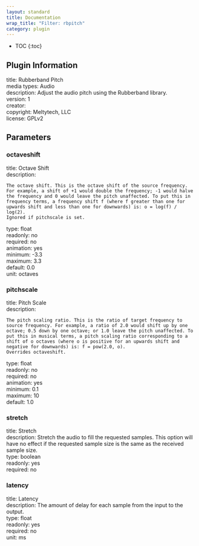 ```yaml
---
layout: standard
title: Documentation
wrap_title: "Filter: rbpitch"
category: plugin
---
```

* TOC
{:toc}

## Plugin Information

title: Rubberband Pitch  
media types:
Audio  
description: Adjust the audio pitch using the Rubberband library.  
version: 1  
creator:   
copyright: Meltytech, LLC  
license: GPLv2  

## Parameters

### octaveshift

title: Octave Shift    
description:
```
The octave shift. This is the octave shift of the source frequency. For example, a shift of +1 would double the frequency; -1 would halve the frequency and 0 would leave the pitch unaffected. To put this in frequency terms, a frequency shift f (where f greater than one for upwards shift and less than one for downwards) is: o = log(f) / log(2).
Ignored if pitchscale is set.
```
type: float  
readonly: no  
required: no  
animation: yes  
minimum: -3.3  
maximum: 3.3  
default: 0.0  
unit: octaves  

### pitchscale

title: Pitch Scale    
description:
```
The pitch scaling ratio. This is the ratio of target frequency to source frequency. For example, a ratio of 2.0 would shift up by one octave; 0.5 down by one octave; or 1.0 leave the pitch unaffected. To put this in musical terms, a pitch scaling ratio corresponding to a shift of o octaves (where o is positive for an upwards shift and negative for downwards) is: f = pow(2.0, o).
Overrides octaveshift.
```
type: float  
readonly: no  
required: no  
animation: yes  
minimum: 0.1  
maximum: 10  
default: 1.0  

### stretch

title: Stretch    
description:
Stretch the audio to fill the requested samples. This option will have no effect if the requested sample size is the same as the received sample size.  
type: boolean  
readonly: yes  
required: no  

### latency

title: Latency    
description:
The amount of delay for each sample from the input to the output.  
type: float  
readonly: yes  
required: no  
unit: ms  

